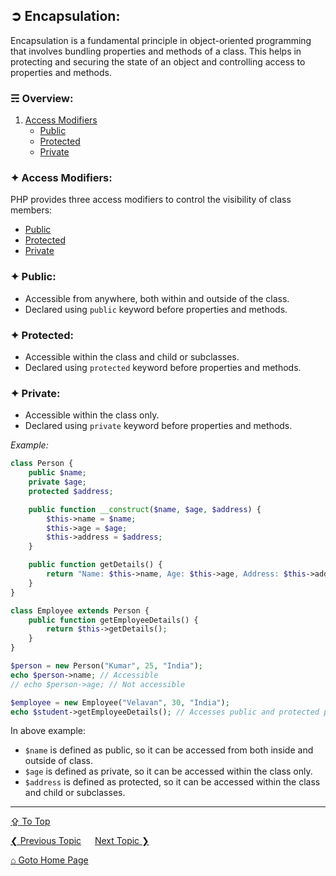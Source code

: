 ## &#10162; Encapsulation:
Encapsulation is a fundamental principle in object-oriented programming that involves bundling properties and methods of a class. This helps in protecting and securing the state of an object and controlling access to properties and methods.

### &#9780; Overview:
1. [Access Modifiers](#-access-modifiers)
	- [Public](#-public)
	- [Protected](#-protected)
	- [Private](#-private)

### &#10022; Access Modifiers:
PHP provides three access modifiers to control the visibility of class members:
- [Public](#-public)
- [Protected](#-protected)
- [Private](#-private)

### &#10022; Public:
   - Accessible from anywhere, both within and outside of the class.
   - Declared using `public` keyword before properties and methods.

### &#10022; Protected:
   - Accessible within the class and child or subclasses.
   - Declared using `protected` keyword before properties and methods.

### &#10022; Private:
   - Accessible within the class only.
   - Declared using `private` keyword before properties and methods.

*Example:*
```php
class Person {
    public $name;
    private $age;
    protected $address;

    public function __construct($name, $age, $address) {
        $this->name = $name;
        $this->age = $age;
        $this->address = $address;
    }

    public function getDetails() {
        return "Name: $this->name, Age: $this->age, Address: $this->address";
    }
}

class Employee extends Person {
    public function getEmployeeDetails() {
        return $this->getDetails();
    }
}

$person = new Person("Kumar", 25, "India");
echo $person->name; // Accessible
// echo $person->age; // Not accessible

$employee = new Employee("Velavan", 30, "India");
echo $student->getEmployeeDetails(); // Accesses public and protected properties
```

In above example:
- `$name` is defined as public, so it can be accessed from both inside and outside of class.
- `$age` is defined as private, so it can be accessed within the class only.
- `$address` is defined as protected, so it can be accessed within the class and child or subclasses.

---
[&#8682; To Top](#-encapsulation)

[&#10094; Previous Topic](./polymorphism.md) &emsp; [Next Topic &#10095;](./abstraction.md)

[&#8962; Goto Home Page](../README.md)